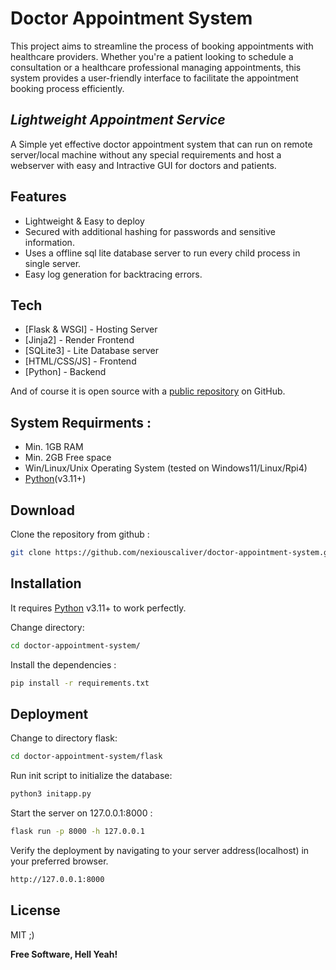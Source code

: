 
# Doctor Appointment System

This project aims to streamline the process of booking appointments with healthcare providers. Whether you're a patient looking to schedule a consultation or a healthcare professional managing appointments, this system provides a user-friendly interface to facilitate the appointment booking process efficiently.

## _Lightweight Appointment Service_

A Simple yet effective doctor appointment system that can run on remote server/local machine without any special requirements and host a webserver with easy and Intractive GUI for doctors and patients.

## Features
- Lightweight & Easy to deploy
- Secured with additional hashing for passwords and sensitive information. 
- Uses a offline sql lite database server to run every child process in single server.
- Easy log generation for backtracing errors.

## Tech

- [Flask & WSGI] - Hosting Server
- [Jinja2] - Render Frontend
- [SQLite3] - Lite Database server
- [HTML/CSS/JS] - Frontend
- [Python] - Backend 

And of course it is open source with a [public repository](https://github.com/nexiouscaliver/doctor-appointment-system/) on GitHub.

## System Requirments :

- Min. 1GB RAM
- Min. 2GB Free space
- Win/Linux/Unix Operating System (tested on Windows11/Linux/Rpi4)
- [Python](https://www.python.org/)(v3.11+)

## Download

Clone the repository from github :
```sh
git clone https://github.com/nexiouscaliver/doctor-appointment-system.git
```

## Installation
It requires [Python](https://www.python.org/) v3.11+ to work perfectly.

Change directory:
```sh
cd doctor-appointment-system/
```

Install the dependencies :
```sh
pip install -r requirements.txt
```


## Deployment

Change to directory flask:
```sh
cd doctor-appointment-system/flask
```

Run init script to initialize the database:
```sh
python3 initapp.py
```

Start the server on  127.0.0.1:8000 :
```sh
flask run -p 8000 -h 127.0.0.1
```

Verify the deployment by navigating to your server address(localhost) in
your preferred browser.

```sh
http://127.0.0.1:8000
```

## License

MIT ;)

**Free Software, Hell Yeah!**
